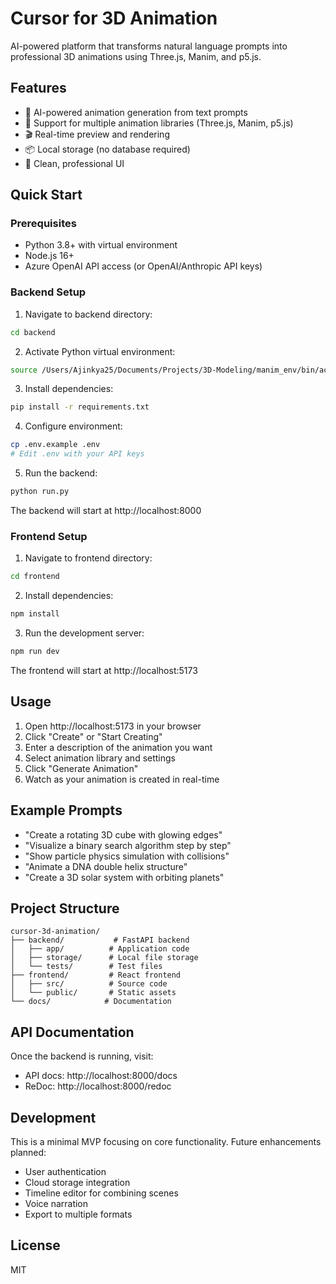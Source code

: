 # Cursor for 3D Animation

AI-powered platform that transforms natural language prompts into professional 3D animations using Three.js, Manim, and p5.js.

## Features

- 🤖 AI-powered animation generation from text prompts
- 🎨 Support for multiple animation libraries (Three.js, Manim, p5.js)
- 🎬 Real-time preview and rendering
- 📦 Local storage (no database required)
- 🎯 Clean, professional UI

## Quick Start

### Prerequisites

- Python 3.8+ with virtual environment
- Node.js 16+
- Azure OpenAI API access (or OpenAI/Anthropic API keys)

### Backend Setup

1. Navigate to backend directory:
```bash
cd backend
```

2. Activate Python virtual environment:
```bash
source /Users/Ajinkya25/Documents/Projects/3D-Modeling/manim_env/bin/activate
```

3. Install dependencies:
```bash
pip install -r requirements.txt
```

4. Configure environment:
```bash
cp .env.example .env
# Edit .env with your API keys
```

5. Run the backend:
```bash
python run.py
```

The backend will start at http://localhost:8000

### Frontend Setup

1. Navigate to frontend directory:
```bash
cd frontend
```

2. Install dependencies:
```bash
npm install
```

3. Run the development server:
```bash
npm run dev
```

The frontend will start at http://localhost:5173

## Usage

1. Open http://localhost:5173 in your browser
2. Click "Create" or "Start Creating"
3. Enter a description of the animation you want
4. Select animation library and settings
5. Click "Generate Animation"
6. Watch as your animation is created in real-time

## Example Prompts

- "Create a rotating 3D cube with glowing edges"
- "Visualize a binary search algorithm step by step"
- "Show particle physics simulation with collisions"
- "Animate a DNA double helix structure"
- "Create a 3D solar system with orbiting planets"

## Project Structure

```
cursor-3d-animation/
├── backend/           # FastAPI backend
│   ├── app/          # Application code
│   ├── storage/      # Local file storage
│   └── tests/        # Test files
├── frontend/         # React frontend
│   ├── src/          # Source code
│   └── public/       # Static assets
└── docs/            # Documentation
```

## API Documentation

Once the backend is running, visit:
- API docs: http://localhost:8000/docs
- ReDoc: http://localhost:8000/redoc

## Development

This is a minimal MVP focusing on core functionality. Future enhancements planned:
- User authentication
- Cloud storage integration
- Timeline editor for combining scenes
- Voice narration
- Export to multiple formats

## License

MIT